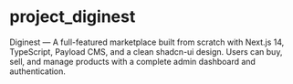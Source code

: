# project_diginest
Diginest — A full-featured marketplace built from scratch with Next.js 14, TypeScript, Payload CMS, and a clean shadcn-ui design. Users can buy, sell, and manage products with a complete admin dashboard and authentication.
